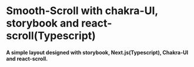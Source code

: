 <h1>Smooth-Scroll with chakra-UI, storybook and react-scroll(Typescript)</h1>
<h4> A simple layout designed with storybook, Next.js(Typescript), Chakra-UI and react-scroll.</h4>
